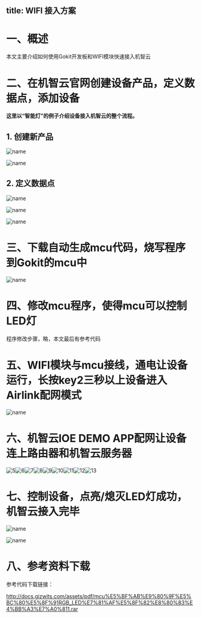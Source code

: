 title: WIFI 接入方案
---

# 一、概述

本文主要介绍如何使用Gokit开发板和WIFI模块快速接入机智云

# 二、在机智云官网创建设备产品，定义数据点，添加设备

**这里以“智能灯”的例子介绍设备接入机智云的整个流程。**

## 1. 创建新产品

![name](/assets/zh-cn/deviceDev/debug/NB_project/NBproject_2.png)

![name](/assets/zh-cn/deviceDev/debug/NB_project/WIFIproject_3.png)

## 2. 定义数据点

![name](/assets/zh-cn/deviceDev/debug/NB_project/WIFIproject_4.png)

![name](/assets/zh-cn/deviceDev/debug/NB_project/WIFIproject_5.png)

![name](/assets/zh-cn/deviceDev/debug/NB_project/WIFIproject_6.png)

# 三、下载自动生成mcu代码，烧写程序到Gokit的mcu中

![name](/assets/zh-cn/deviceDev/debug/NB_project/NBproject_10.png)

# 四、修改mcu程序，使得mcu可以控制LED灯

程序修改步骤，略，本文最后有参考代码

# 五、WIFI模块与mcu接线，通电让设备运行，长按key2三秒以上设备进入Airlink配网模式

![name](/assets/zh-cn/deviceDev/debug/NB_project/WIFIproject_11.png)

# 六、机智云IOE DEMO APP配网让设备连上路由器和机智云服务器

![5](http://docs.gizwits.com/assets/zh-cn/deviceDev/Onboarding/Esp8266-Airlink/5.png)![6](http://docs.gizwits.com/assets/zh-cn/deviceDev/Onboarding/Esp8266-Airlink/6.png)![7](http://docs.gizwits.com/assets/zh-cn/deviceDev/Onboarding/Esp8266-Airlink/7.png)![8](http://docs.gizwits.com/assets/zh-cn/deviceDev/Onboarding/Esp8266-Airlink/8.png)![9](http://docs.gizwits.com/assets/zh-cn/deviceDev/Onboarding/Esp8266-Airlink/9.png)![10](http://docs.gizwits.com/assets/zh-cn/deviceDev/Onboarding/Esp8266-Airlink/10.png)![11](http://docs.gizwits.com/assets/zh-cn/deviceDev/Onboarding/Esp8266-Airlink/11.png)![12](http://docs.gizwits.com/assets/zh-cn/deviceDev/Onboarding/Esp8266-Airlink/12.png)![13](http://docs.gizwits.com/assets/zh-cn/deviceDev/Onboarding/Esp8266-Airlink/13.png)

# 七、控制设备，点亮/熄灭LED灯成功，机智云接入完毕

![name](/assets/zh-cn/deviceDev/debug/NB_project/NBproject_14.png)

![name](/assets/zh-cn/deviceDev/debug/NB_project/NBproject_15.png)

# 八、参考资料下载

参考代码下载链接：

http://docs.gizwits.com/assets/pdf/mcu%E5%BF%AB%E9%80%9F%E5%BC%80%E5%8F%91RGB_LED%E7%81%AF%E5%8F%82%E8%80%83%E4%BB%A3%E7%A0%811.rar
